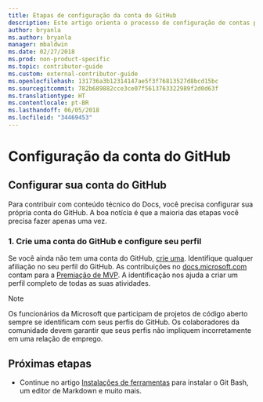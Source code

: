 ```yaml
---
title: Etapas de configuração da conta do GitHub
description: Este artigo orienta o processo de configuração de contas para o GitHub necessário para contribuir com o conteúdo do docs.microsoft.com.
author: bryanla
ms.author: bryanla
manager: mbaldwin
ms.date: 02/27/2018
ms.prod: non-product-specific
ms.topic: contributor-guide
ms.custom: external-contributor-guide
ms.openlocfilehash: 131736a3b12314147ae5f3f76813527d8bcd15bc
ms.sourcegitcommit: 782b689882cce3ce07f5613763322989f2d0d63f
ms.translationtype: HT
ms.contentlocale: pt-BR
ms.lasthandoff: 06/05/2018
ms.locfileid: "34469453"
---
```

# <a name="github-account-setup"></a>Configuração da conta do GitHub

## <a name="set-up-your-github-account"></a>Configurar sua conta do GitHub

Para contribuir com conteúdo técnico do Docs, você precisa configurar sua própria conta do GitHub. A boa notícia é que a maioria das etapas você precisa fazer apenas uma vez.

### <a name="1-create-a-github-account-and-set-up-your-profile"></a>1. Crie uma conta do GitHub e configure seu perfil

Se você ainda não tem uma conta do GitHub, [crie uma](https://github.com/join). Identifique qualquer afiliação no seu perfil do GitHub. As contribuições no [docs.microsoft.com](https://docs.microsoft.com) contam para a [Premiação de MVP](https://mvp.microsoft.com). A identificação nos ajuda a criar um perfil completo de todas as suas atividades.

>[!NOTE]
> Os funcionários da Microsoft que participam de projetos de código aberto sempre se identificam com seus perfis do GitHub. Os colaboradores da comunidade devem garantir que seus perfis não impliquem incorretamente em uma relação de emprego.

## <a name="next-steps"></a>Próximas etapas

* Continue no artigo [Instalações de ferramentas](get-started-setup-tools.md) para instalar o Git Bash, um editor de Markdown e muito mais.
